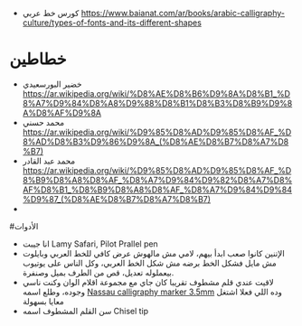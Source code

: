 * كورس خط عربي https://www.baianat.com/ar/books/arabic-calligraphy-culture/types-of-fonts-and-its-different-shapes


# خطاطين 
* خضير البورسعيدي https://ar.wikipedia.org/wiki/%D8%AE%D8%B6%D9%8A%D8%B1_%D8%A7%D9%84%D8%A8%D9%88%D8%B1%D8%B3%D8%B9%D9%8A%D8%AF%D9%8A
* محمد حسني https://ar.wikipedia.org/wiki/%D9%85%D8%AD%D9%85%D8%AF_%D8%AD%D8%B3%D9%86%D9%8A_(%D8%AE%D8%B7%D8%A7%D8%B7)
* محمد عبد القادر https://ar.wikipedia.org/wiki/%D9%85%D8%AD%D9%85%D8%AF_%D8%B9%D8%A8%D8%AF_%D8%A7%D9%84%D9%82%D8%A7%D8%AF%D8%B1_%D8%B9%D8%A8%D8%AF_%D8%A7%D9%84%D9%84%D9%87_(%D8%AE%D8%B7%D8%A7%D8%B7)
* 
#الأدوات
* انا جيبت Lamy Safari, Pilot Prallel pen
* الإتنين كانوا صعب ابدأ بيهم، لامي مش مالهوش عرض كافي للخط العربي وبايلوت مش مايل فشكل الخط برضه مش شكل الخط العربي، وكل الناس على يوتيوب بيعملوله تعديل، قص من الطرف بميل وصنفرة.
* لاقيت عندي قلم مشطوف تقريبا كان جاي مع مجموعة اقلام الوان وكنت ناسي وجوده، وطلع اسمه [Nassau calligraphy marker 3.5mm](https://penstore.com/en/nassau-fine-art/calligraphy-markers-3-set) وده اللي فعلا اشتغل معايا بسهولة
* سن القلم المشطوف اسمه Chisel tip 
